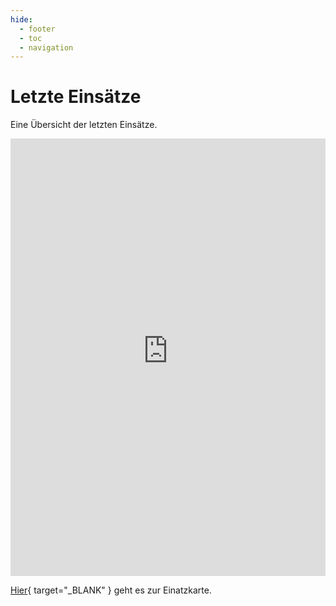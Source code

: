 ```yaml
---
hide: 
  - footer
  - toc
  - navigation
---
```


# Letzte Einsätze

Eine Übersicht der letzten Einsätze.

<iframe src="https://baudenbach.einsatzprotokoll.com/attachment/integration/einsatzberichte.html"
style="border:0px #ffffff none;"
name="epliste" scrolling="yes"
frameborder="0" marginheight="0px"
marginwidth="0px" height="700px"
loading="lazy" referrerpolicy="strict-origin"
width="100%px" allowfullscreen></iframe>

[Hier](https://baudenbach.einsatzprotokoll.com/einsatzkarte.html){ target="_BLANK" } geht es zur Einatzkarte.